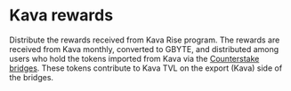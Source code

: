 # Kava rewards

Distribute the rewards received from Kava Rise program. The rewards are received from Kava monthly, converted to GBYTE, and distributed among users who hold the tokens imported from Kava via the [Counterstake bridges](https://counterstake.org). These tokens contribute to Kava TVL on the export (Kava) side of the bridges.
